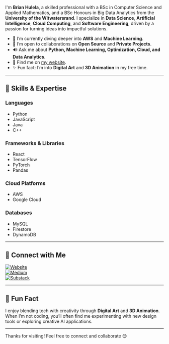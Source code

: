 I'm **Brian Hulela**, a skilled professional with a BSc in Computer Science and Applied Mathematics, and a BSc Honours in Big Data Analytics from the **University of the Witwatersrand**. I specialize in **Data Science**, **Artificial Intelligence**, **Cloud Computing**, and **Software Engineering**, driven by a passion for turning ideas into impactful solutions.

- 🌱 I’m currently diving deeper into **AWS** and **Machine Learning**.
- 👯️ I’m open to collaborations on **Open Source** and **Private Projects**.
- 🔊 Ask me about **Python, Machine Learning, Optimization, Cloud, and Data Analytics**.
- 📢 Find me on [my website](https://hulela.co.za/).
- ✨ Fun fact: I’m into **Digital Art** and **3D Animation** in my free time.

---

## 🔧 Skills & Expertise

### **Languages**
- Python
- JavaScript
- Java
- C++

### **Frameworks & Libraries**
- React
- TensorFlow
- PyTorch
- Pandas

### **Cloud Platforms**
- AWS
- Google Cloud

### **Databases**
- MySQL
- Firestore
- DynamoDB

---

## 📢 Connect with Me

[![Website](https://img.shields.io/badge/Website-Hulela-green)](https://hulela.co.za/)  
[![Medium](https://img.shields.io/badge/Medium-%40brianhulela-black)](https://medium.com/@brianhulela)  
[![Substack](https://img.shields.io/badge/Substack-%40brianhulela-orange)](https://substack.com/@brianhulela)  

---

## 🔹 Fun Fact
I enjoy blending tech with creativity through **Digital Art** and **3D Animation**. When I’m not coding, you’ll often find me experimenting with new design tools or exploring creative AI applications.

---

Thanks for visiting! Feel free to connect and collaborate 😊

